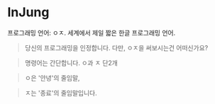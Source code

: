 # InJung
프로그래밍 언어: ㅇㅈ. 세계에서 제일 짧은 한글 프로그래밍 언어.


>당신의 프로그래밍을 인정합니다. 다만, ㅇㅈ을 써보시는건 어떠신가요?

>명령어는 간단합니다. ㅇ과 ㅈ 단2개

>ㅇ은 '안녕'의 줄임말,

>ㅈ는 '종료'의 줄임말입니다.


